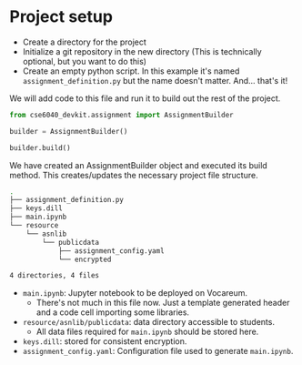 # Project setup

- Create a directory for the project
- Initialize a git repository in the new directory (This is technically optional, but you want to do this)
- Create an empty python script. In this example it's named `assignment_definition.py` but the name doesn't matter. And... that's it!

We will add code to this file and run it to build out the rest of the project.  

```python
from cse6040_devkit.assignment import AssignmentBuilder

builder = AssignmentBuilder()

builder.build()
```

We have created an AssignmentBuilder object and executed its build method. This creates/updates the necessary project file structure.

```bash
.
├── assignment_definition.py
├── keys.dill
├── main.ipynb
└── resource
    └── asnlib
        └── publicdata
            ├── assignment_config.yaml
            └── encrypted

4 directories, 4 files
```

- `main.ipynb`: Jupyter notebook to be deployed on Vocareum.  
  - There's not much in this file now. Just a template generated header and a code cell importing some libraries.
- `resource/asnlib/publicdata`: data directory accessible to students.  
  - All data files required for `main.ipynb` should be stored here.
- `keys.dill`: stored for consistent encryption.  
- `assignment_config.yaml`: Configuration file used to generate `main.ipynb`.  